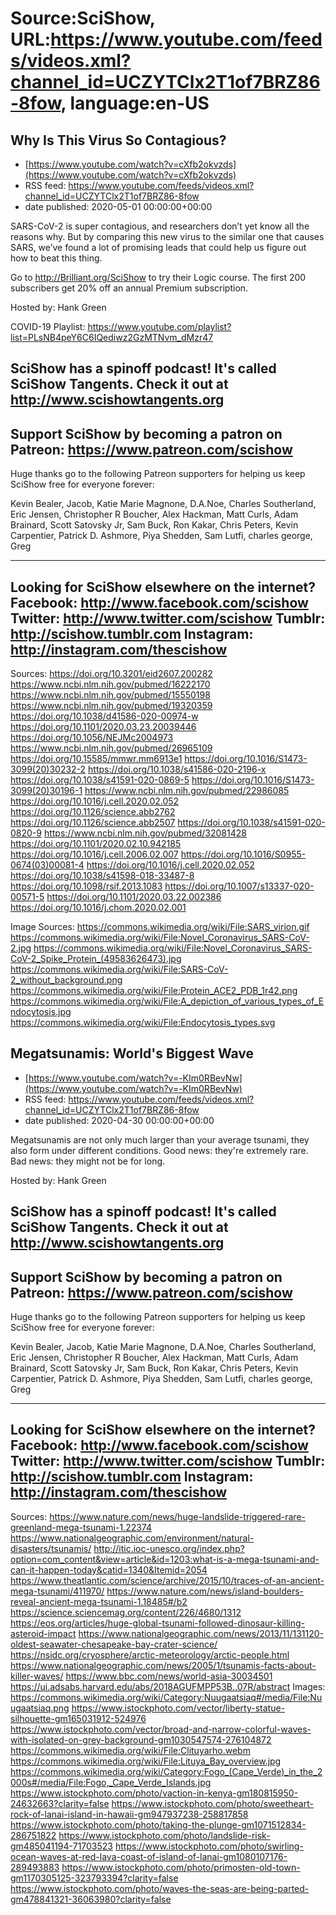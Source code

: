 # Source:SciShow, URL:https://www.youtube.com/feeds/videos.xml?channel_id=UCZYTClx2T1of7BRZ86-8fow, language:en-US

## Why Is This Virus So Contagious?
 - [https://www.youtube.com/watch?v=cXfb2okvzds](https://www.youtube.com/watch?v=cXfb2okvzds)
 - RSS feed: https://www.youtube.com/feeds/videos.xml?channel_id=UCZYTClx2T1of7BRZ86-8fow
 - date published: 2020-05-01 00:00:00+00:00

SARS-CoV-2 is super contagious, and researchers don’t yet know all the reasons why. But by comparing this new virus to the similar one that causes SARS, we’ve found a lot of promising leads that could help us figure out how to beat this thing.

Go to http://Brilliant.org/SciShow to try their Logic course. The first 200 subscribers get 20% off an annual Premium subscription.

Hosted by: Hank Green

COVID-19 Playlist: https://www.youtube.com/playlist?list=PLsNB4peY6C6IQediwz2GzMTNvm_dMzr47

SciShow has a spinoff podcast! It's called SciShow Tangents. Check it out at http://www.scishowtangents.org
----------
Support SciShow by becoming a patron on Patreon: https://www.patreon.com/scishow
----------
Huge thanks go to the following Patreon supporters for helping us keep SciShow free for everyone forever:

Kevin Bealer, Jacob, Katie Marie Magnone, D.A.Noe, Charles Southerland, Eric Jensen, Christopher R Boucher, Alex Hackman, Matt Curls, Adam Brainard, Scott Satovsky Jr, Sam Buck, Ron Kakar, Chris Peters, Kevin Carpentier, Patrick D. Ashmore, Piya Shedden, Sam Lutfi, charles george, Greg

----------
Looking for SciShow elsewhere on the internet?
Facebook: http://www.facebook.com/scishow
Twitter: http://www.twitter.com/scishow
Tumblr: http://scishow.tumblr.com
Instagram: http://instagram.com/thescishow
----------
Sources:
https://doi.org/10.3201/eid2607.200282
https://www.ncbi.nlm.nih.gov/pubmed/16222170
https://www.ncbi.nlm.nih.gov/pubmed/15550198
https://www.ncbi.nlm.nih.gov/pubmed/19320359
https://doi.org/10.1038/d41586-020-00974-w
https://doi.org/10.1101/2020.03.23.20039446
https://doi.org/10.1056/NEJMc2004973
https://www.ncbi.nlm.nih.gov/pubmed/26965109
https://doi.org/10.15585/mmwr.mm6913e1
https://doi.org/10.1016/S1473-3099(20)30232-2
https://doi.org/10.1038/s41586-020-2196-x
https://doi.org/10.1038/s41591-020-0869-5
https://doi.org/10.1016/S1473-3099(20)30196-1
https://www.ncbi.nlm.nih.gov/pubmed/22986085
https://doi.org/10.1016/j.cell.2020.02.052
https://doi.org/10.1126/science.abb2762
https://doi.org/10.1126/science.abb2507
https://doi.org/10.1038/s41591-020-0820-9
https://www.ncbi.nlm.nih.gov/pubmed/32081428
https://doi.org/10.1101/2020.02.10.942185
https://doi.org/10.1016/j.cell.2006.02.007
https://doi.org/10.1016/S0955-0674(03)00081-4
https://doi.org/10.1016/j.cell.2020.02.052
https://doi.org/10.1038/s41598-018-33487-8
https://doi.org/10.1098/rsif.2013.1083
https://doi.org/10.1007/s13337-020-00571-5
https://doi.org/10.1101/2020.03.22.002386
https://doi.org/10.1016/j.chom.2020.02.001

Image Sources:
https://commons.wikimedia.org/wiki/File:SARS_virion.gif
https://commons.wikimedia.org/wiki/File:Novel_Coronavirus_SARS-CoV-2.jpg
https://commons.wikimedia.org/wiki/File:Novel_Coronavirus_SARS-CoV-2_Spike_Protein_(49583626473).jpg
https://commons.wikimedia.org/wiki/File:SARS-CoV-2_without_background.png
https://commons.wikimedia.org/wiki/File:Protein_ACE2_PDB_1r42.png
https://commons.wikimedia.org/wiki/File:A_depiction_of_various_types_of_Endocytosis.jpg
https://commons.wikimedia.org/wiki/File:Endocytosis_types.svg

## Megatsunamis: World's Biggest Wave
 - [https://www.youtube.com/watch?v=-KIm0RBevNw](https://www.youtube.com/watch?v=-KIm0RBevNw)
 - RSS feed: https://www.youtube.com/feeds/videos.xml?channel_id=UCZYTClx2T1of7BRZ86-8fow
 - date published: 2020-04-30 00:00:00+00:00

Megatsunamis are not only much larger than your average tsunami, they also form under different conditions. Good news: they're extremely rare. Bad news: they might not be for long.

Hosted by: Hank Green

SciShow has a spinoff podcast! It's called SciShow Tangents. Check it out at http://www.scishowtangents.org
----------
Support SciShow by becoming a patron on Patreon: https://www.patreon.com/scishow
----------
Huge thanks go to the following Patreon supporters for helping us keep SciShow free for everyone forever:

Kevin Bealer, Jacob, Katie Marie Magnone, D.A.Noe, Charles Southerland, Eric Jensen, Christopher R Boucher, Alex Hackman, Matt Curls, Adam Brainard, Scott Satovsky Jr, Sam Buck, Ron Kakar, Chris Peters, Kevin Carpentier, Patrick D. Ashmore, Piya Shedden, Sam Lutfi, charles george, Greg

----------
Looking for SciShow elsewhere on the internet?
Facebook: http://www.facebook.com/scishow
Twitter: http://www.twitter.com/scishow
Tumblr: http://scishow.tumblr.com
Instagram: http://instagram.com/thescishow
----------
Sources:
https://www.nature.com/news/huge-landslide-triggered-rare-greenland-mega-tsunami-1.22374
https://www.nationalgeographic.com/environment/natural-disasters/tsunamis/
http://itic.ioc-unesco.org/index.php?option=com_content&view=article&id=1203:what-is-a-mega-tsunami-and-can-it-happen-today&catid=1340&Itemid=2054
https://www.theatlantic.com/science/archive/2015/10/traces-of-an-ancient-mega-tsunami/411970/
https://www.nature.com/news/island-boulders-reveal-ancient-mega-tsunami-1.18485#/b2
https://science.sciencemag.org/content/226/4680/1312
https://eos.org/articles/huge-global-tsunami-followed-dinosaur-killing-asteroid-impact
https://www.nationalgeographic.com/news/2013/11/131120-oldest-seawater-chesapeake-bay-crater-science/
https://nsidc.org/cryosphere/arctic-meteorology/arctic-people.html
https://www.nationalgeographic.com/news/2005/1/tsunamis-facts-about-killer-waves/
https://www.bbc.com/news/world-asia-30034501
https://ui.adsabs.harvard.edu/abs/2018AGUFMPP53B..07R/abstract
Images:
https://commons.wikimedia.org/wiki/Category:Nuugaatsiaq#/media/File:Nuugaatsiaq.png
https://www.istockphoto.com/vector/liberty-statue-silhouette-gm165031912-524976
https://www.istockphoto.com/vector/broad-and-narrow-colorful-waves-with-isolated-on-grey-background-gm1030547574-276104872
https://commons.wikimedia.org/wiki/File:Clituyarho.webm
https://commons.wikimedia.org/wiki/File:Lituya_Bay_overview.jpg 
https://commons.wikimedia.org/wiki/Category:Fogo_(Cape_Verde)_in_the_2000s#/media/File:Fogo,_Cape_Verde_Islands.jpg 
https://www.istockphoto.com/photo/vaction-in-kenya-gm180815950-24632663?clarity=false
https://www.istockphoto.com/photo/sweetheart-rock-of-lanai-island-in-hawaii-gm947937238-258817858
https://www.istockphoto.com/photo/taking-the-plunge-gm1071512834-286751822
https://www.istockphoto.com/photo/landslide-risk-gm485041194-71703523
https://www.istockphoto.com/photo/swirling-ocean-waves-at-red-lava-coast-of-island-of-lanai-gm1080107176-289493883
https://www.istockphoto.com/photo/primosten-old-town-gm1170305125-323793394?clarity=false
https://www.istockphoto.com/photo/waves-the-seas-are-being-parted-gm478841321-36063980?clarity=false

